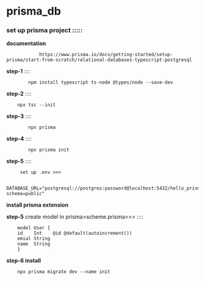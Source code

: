 # prisma_db

### set up prisma project :::::

**documentation**

                https://www.prisma.io/docs/getting-started/setup-prisma/start-from-scratch/relational-databases-typescript-postgresql

**step-1** ::::

            npm install typescript ts-node @types/node --save-dev

**step-2** ::::

        npx tsc --init

**step-3** ::::

            npx prisma

**step-4** ::::

            npx prisma init

**step-5** ::::

         set up .env >>>

         DATABASE_URL="postgresql://postgres:password@localhost:5432/hello_prisma?schema=public"

**install prisma extension**

**step-5** create model in prisma>scheme.prisma>>> ::::

        model User {
        id    Int    @id @default(autoincrement())
        emial String
        name  String
        }

**step-6 install**

        npx prisma migrate dev --name init
